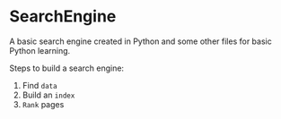 # SearchEngine
A basic search engine created in Python and some other files for basic Python learning.

Steps to build a search engine:
1. Find `data`
2. Build an `index`
3. `Rank` pages
